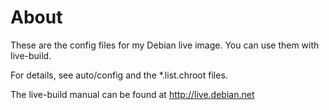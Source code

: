 # About

These are the config files for my Debian live image. You can use them with live-build.

For details, see auto/config and the *.list.chroot files.

The live-build manual can be found at <http://live.debian.net>

